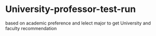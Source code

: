 # University-professor-test-run
based on academic preference and lelect  major to get University and faculty recommendation
